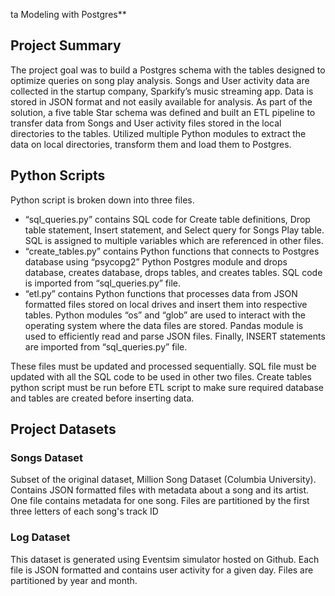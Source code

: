 ta Modeling with Postgres**
## **Project Summary**
The project goal was to build a Postgres schema with the tables designed to optimize queries on song play analysis. Songs and User activity data are collected in the startup company, Sparkify’s music streaming app. Data is stored in JSON format and not easily available for analysis. As part of the solution, a five table Star schema was defined and built an ETL pipeline to transfer data from Songs and User activity files stored in the local directories to the tables. Utilized multiple Python modules to extract the data on local directories, transform them and load them to Postgres.

## **Python Scripts**
Python script is broken down into three files.  <br>
- “sql_queries.py” contains SQL code for Create table definitions, Drop table statement, Insert statement, and Select query for Songs Play table. SQL is assigned to multiple variables which are referenced in other files.
- “create_tables.py” contains Python functions that connects to Postgres database using “psycopg2” Python Postgres module and drops database, creates database, drops tables, and creates tables. SQL code is imported from “sql_queries.py” file. 
- “etl.py” contains Python functions that processes data from JSON formatted files stored on local drives and insert them into respective tables. Python modules “os” and “glob” are used to interact with the operating system where the data files are stored. Pandas module is used to efficiently read and parse JSON files. Finally, INSERT statements are imported from “sql_queries.py” file.

These files must be updated and processed sequentially. SQL file must be updated with all the SQL code to be used in other two files. Create tables python script must be run before ETL script to make sure required database and tables are created before inserting data.

## **Project Datasets**
### **Songs Dataset**
Subset of the original dataset, Million Song Dataset (Columbia University). Contains JSON formatted files with metadata about a song and its artist. One file contains metadata for one song. Files are partitioned by the first three letters of each song's track ID

### **Log Dataset**
This dataset is generated using Eventsim simulator hosted on Github. Each file is JSON formatted and contains user activity for a given day. Files are partitioned by year and month.

